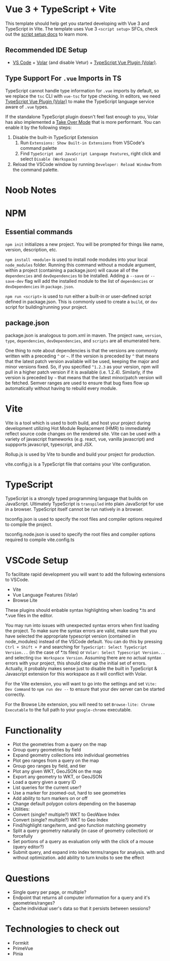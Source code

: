 # Vue 3 + TypeScript + Vite

This template should help get you started developing with Vue 3 and TypeScript in Vite. The template uses Vue 3 `<script setup>` SFCs, check out the [script setup docs](https://v3.vuejs.org/api/sfc-script-setup.html#sfc-script-setup) to learn more.

## Recommended IDE Setup

- [VS Code](https://code.visualstudio.com/) + [Volar](https://marketplace.visualstudio.com/items?itemName=Vue.volar) (and disable Vetur) + [TypeScript Vue Plugin (Volar)](https://marketplace.visualstudio.com/items?itemName=Vue.vscode-typescript-vue-plugin).

## Type Support For `.vue` Imports in TS

TypeScript cannot handle type information for `.vue` imports by default, so we replace the `tsc` CLI with `vue-tsc` for type checking. In editors, we need [TypeScript Vue Plugin (Volar)](https://marketplace.visualstudio.com/items?itemName=Vue.vscode-typescript-vue-plugin) to make the TypeScript language service aware of `.vue` types.

If the standalone TypeScript plugin doesn't feel fast enough to you, Volar has also implemented a [Take Over Mode](https://github.com/johnsoncodehk/volar/discussions/471#discussioncomment-1361669) that is more performant. You can enable it by the following steps:

1. Disable the built-in TypeScript Extension
   1. Run `Extensions: Show Built-in Extensions` from VSCode's command palette
   2. Find `TypeScript and JavaScript Language Features`, right click and select `Disable (Workspace)`
2. Reload the VSCode window by running `Developer: Reload Window` from the command palette.


# Noob Notes

# NPM

## Essential commands

`npm init` initializes a new project.  You will be prompted for things like name, version, description, etc.

`npm install <module>` is used to install node modules into your local `node_modules` folder.  Running this command without a module argument, within a project (containing a package.json) will cause all of the `dependencies` and `devDependencies` to be installed.  Adding a `--save` or `--save-dev` flag will add the installed module to the list of `dependencies` or `devDependencies` in `package.json`.

`npm run <script>` is used to run either a built-in or user-defined script defined in package.json.  This is commonly used to create a `build`, or `dev` script for building/running your project.

## package.json

package.json is analogous to pom.xml in maven.  The project `name`, `version`, `type`, `dependencies`, `devDependencies`, and `scripts` are all enumerated here.  

One thing to note about dependencies is that the versions are commonly written with a preceding `^` or `~`.  If the version is preceded by `^` that means that the latest patch version available will be used, keeping the major and minor versions fixed.  So, if you specified `^1.2.3` as your version, npm will pull in a higher patch version if it is available (i.e. 1.2.4).  Similarly, if the version is preceded by `~` that means that the latest minor/patch version will be fetched.  Semver ranges are used to ensure that bug fixes flow up automatically without having to rebuild every module.

# Vite

Vite is a tool which is used to both build, and host your project during development utilizing Hot Module Replacement (HMR) to immediately reflect source code changes on the rendered site.  Vite can be used with a variety of javascript frameworks (e.g. react, vue, vanilla javascript) and suppports javascript, typescript, and JSX.

Rollup.js is used by Vite to bundle and build your project for production.  

vite.config.js is a TypeScript file that contains your Vite configuration.  

# TypeScript

TypeScript is a strongly typed programming language that builds on JavaScript.  Ultimately TypeScript is `transpiled` into plain JavaScript for use in a browser.  TypeScript itself cannot be run natively in a browser.

tsconfig.json is used to specify the root files and compiler options required to compile the project.

tsconfig.node.json is used to specify the root files and compiler options required to compile vite.config.ts

# VSCode Setup

To facilitate rapid development you will want to add the following extensions to VSCode.

- Vite
- Vue Language Features (Volar)
- Browse Lite

These plugins should enbable syntax highlighting when loading *.ts and *.vue files in the editor.  

You may run into issues with unexpected syntax errors when first loading the project.  To make sure the syntax errors are valid, make sure that you have selected the appropriate typescript version (contained in node_modules) instead of the VSCode default.  You can do this by pressing `Ctrl + Shift + P` and searching for `TypeScript: Select TypeScript Version...` (in the case of *.ts files) or `Volar: Select Typescript Version...` and selecting `Use Workspace Version`.  Assuming there are no actual syntax errors with your project, this should clear up the initial set of errors.  Actually, it probably makes sense just to disable the built in TypeScript & Javascript extension for this workspace as it will conflict with Volar.

For the Vite extension, you will want to go into the settings and set `Vite: Dev Command` to  `npm run dev --` to ensure that your dev server can be started correctly.

For the Browse Lite extension, you will need to set `Browse-lite: Chrome Executable` to the full path to your `google-chrome` executable.

# Functionality

- Plot the geometries from a query on the map
 - Group query geometries by field
 - Expand geometry collections into individual geometries
- Plot geo ranges from a query on the map
 - Group geo ranges by field, and tier
- Plot any given WKT, GeoJSON on the map
- Export any geometry to WKT, or GeoJSON
- Load a query given a query ID
- List queries for the current user?
- Use a marker for zoomed-out, hard to see geometries
 - Add ability to turn markers on or off
- Change default polygon colors depending on the basemap
- Utilities:
 - Convert (single? multiple?) WKT to GeoWave Index
 - Convert (single? multiple?) WKT to Geo Index
 - Find/highlight range/term, and geo function matching geometry
 - Split a query geometry naturally (in case of geometry collection) or forcefully
 - Set portions of a query as evaluation only with the click of a mouse (query editor?)
 - Submit query, and expand into index terms/ranges for analysis. with and without optimization.  add ability to turn knobs to see the effect

# Questions

- Single query per page, or multiple?
- Endpoint that returns all computer information for a query and it's geometries/ranges?
- Cache individual user's data so that it persists between sessions?

# Technologies to check out
- Formkit
- PrimeVue
- Pinia
